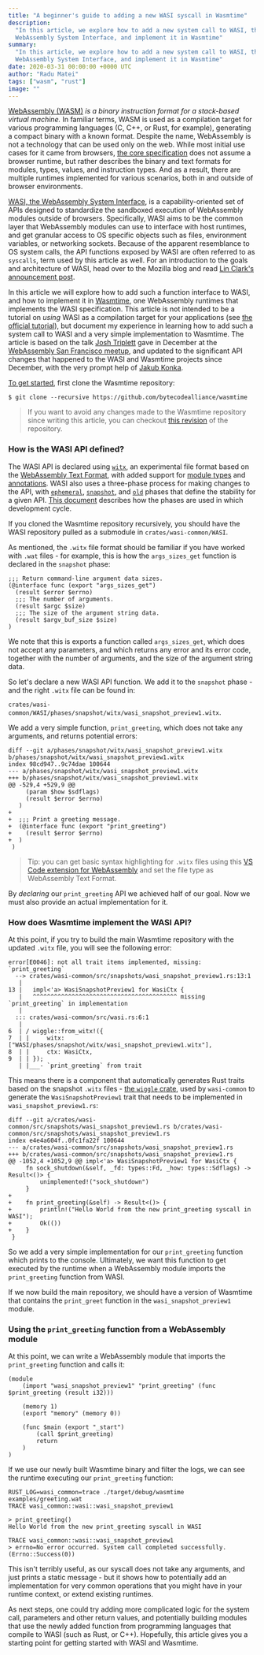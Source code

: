 ```yaml
---
title: "A beginner's guide to adding a new WASI syscall in Wasmtime"
description:
  "In this article, we explore how to add a new system call to WASI, the
  WebAssembly System Interface, and implement it in Wasmtime"
summary:
  "In this article, we explore how to add a new system call to WASI, the
  WebAssembly System Interface, and implement it in Wasmtime"
date: 2020-03-31 00:00:00 +0000 UTC
author: "Radu Matei"
tags: ["wasm", "rust"]
image: ""
---
```


[WebAssembly (WASM)][wasm] _is a binary instruction format for a stack-based
virtual machine._ In familiar terms, WASM is used as a compilation target for
various programming languages (C, C++, or Rust, for example), generating a
compact binary with a known format. Despite the name, WebAssembly is not a
technology that can be used only on the web. While most initial use cases for it
came from browsers, [the core specification][spec] does not assume a browser
runtime, but rather describes the binary and text formats for modules, types,
values, and instruction types. And as a result, there are multiple runtimes
implemented for various scenarios, both in and outside of browser environments.

[WASI, the WebAssembly System Interface][wasi-overview], is a
capability-oriented set of APIs designed to standardize the sandboxed execution
of WebAssembly modules outside of browsers. Specifically, WASI aims to be the
common layer that WebAssembly modules can use to interface with host runtimes,
and get granular access to OS specific objects such as files, environment
variables, or networking sockets. Because of the apparent resemblance to OS
system calls, the API functions exposed by WASI are often referred to as
`syscalls`, term used by this article as well. For an introduction to the goals
and architecture of WASI, head over to the Mozilla blog and read [Lin Clark's
announcement post][wasi-announcement].

In this article we will explore how to add such a function interface to WASI,
and how to implement it in [Wasmtime][wasmtime-site], one WebAssembly runtimes
that implements the WASI specification. This article is not intended to be a
tutorial on _using_ WASI as a compilation target for your applications (see [the
official tutorial][wasi-tutorial]), but document my experience in learning how
to add such a system call to WASI and a very simple implementation to Wasmtime.
The article is based on the talk [Josh Triplett][josh] gave in December at the
[WebAssembly San Francisco meetup][wasmsf], and updated to the significant API
changes that happened to the WASI and Wasmtime projects since December, with the
very prompt help of [Jakub Konka][jakub].

[To get started][contributing], first clone the Wasmtime repository:

```console
$ git clone --recursive https://github.com/bytecodealliance/wasmtime
```

> If you want to avoid any changes made to the Wasmtime repository since writing
> this article, you can checkout [this revision][repo-revision] of the
> repository.

### How is the WASI API defined?

The WASI API is declared using [`witx`][witx], an experimental file format based
on the [WebAssembly Text Format][wat], with added support for [module
types][module-types] and [annotations][annotations]. WASI also uses a
three-phase process for making changes to the API, with
[`ephemeral`][ephemeral], [`snapshot`][snapshot], and [`old`][old] phases that
define the stability for a given API. [This document][wasi-phases] describes how
the phases are used in which development cycle.

If you cloned the Wasmtime repository recursively, you should have the WASI
repository pulled as a submodule in `crates/wasi-common/WASI`.

As mentioned, the `.witx` file format should be familiar if you have worked with
`.wat` files - for example, this is how the `args_sizes_get` function is
declared in the `snapshot` phase:

```console
;;; Return command-line argument data sizes.
(@interface func (export "args_sizes_get")
  (result $error $errno)
  ;;; The number of arguments.
  (result $argc $size)
  ;;; The size of the argument string data.
  (result $argv_buf_size $size)
)
```

We note that this is exports a function called `args_sizes_get`, which does not
accept any parameters, and which returns any error and its error code, together
with the number of arguments, and the size of the argument string data.

So let's declare a new WASI API function. We add it to the `snapshot` phase -
and the right `.witx` file can be found in:

`crates/wasi-common/WASI/phases/snapshot/witx/wasi_snapshot_preview1.witx`.

We add a very simple function, `print_greeting`, which does not take any
arguments, and returns potential errors:

```
diff --git a/phases/snapshot/witx/wasi_snapshot_preview1.witx b/phases/snapshot/witx/wasi_snapshot_preview1.witx
index 98cd947..9c74dae 100644
--- a/phases/snapshot/witx/wasi_snapshot_preview1.witx
+++ b/phases/snapshot/witx/wasi_snapshot_preview1.witx
@@ -529,4 +529,9 @@
     (param $how $sdflags)
     (result $error $errno)
   )
+
+  ;;; Print a greeting message.
+  (@interface func (export "print_greeting")
+    (result $error $errno)
+  )
 )
```

> Tip: you can get basic syntax highlighting for `.witx` files using this [VS
> Code extension for WebAssembly][vscode-wasm] and set the file type as
> WebAssembly Text Format.

By _declaring_ our `print_greeting` API we achieved half of our goal. Now we
must also provide an actual implementation for it.

### How does Wasmtime implement the WASI API?

At this point, if you try to build the main Wasmtime repository with the updated
`.witx` file, you will see the following error:

```
error[E0046]: not all trait items implemented, missing: `print_greeting`
  --> crates/wasi-common/src/snapshots/wasi_snapshot_preview1.rs:13:1
   |
13 |   impl<'a> WasiSnapshotPreview1 for WasiCtx {
   |   ^^^^^^^^^^^^^^^^^^^^^^^^^^^^^^^^^^^^^^^^^ missing `print_greeting` in implementation
   |
  ::: crates/wasi-common/src/wasi.rs:6:1
   |
6  | / wiggle::from_witx!({
7  | |     witx: ["WASI/phases/snapshot/witx/wasi_snapshot_preview1.witx"],
8  | |     ctx: WasiCtx,
9  | | });
   | |___- `print_greeting` from trait
```

This means there is a component that automatically generates Rust traits based
on the snapshot `.witx` files - [the `wiggle` crate][wiggle], used by
`wasi-common` to generate the `WasiSnapshotPreview1` trait that needs to be
implemented in `wasi_snapshot_preview1.rs`:

```
diff --git a/crates/wasi-common/src/snapshots/wasi_snapshot_preview1.rs b/crates/wasi-common/src/snapshots/wasi_snapshot_preview1.rs
index e4e4a604f..0fc1fa22f 100644
--- a/crates/wasi-common/src/snapshots/wasi_snapshot_preview1.rs
+++ b/crates/wasi-common/src/snapshots/wasi_snapshot_preview1.rs
@@ -1052,4 +1052,9 @@ impl<'a> WasiSnapshotPreview1 for WasiCtx {
     fn sock_shutdown(&self, _fd: types::Fd, _how: types::Sdflags) -> Result<()> {
         unimplemented!("sock_shutdown")
     }
+
+    fn print_greeting(&self) -> Result<()> {
+        println!("Hello World from the new print_greeting syscall in WASI");
+        Ok(())
+    }
 }
```

So we add a very simple implementation for our `print_greeting` function which
prints to the console. Ultimately, we want this function to get executed by the
runtime when a WebAssembly module imports the `print_greeting` function from
WASI.

If we now build the main repository, we should have a version of Wasmtime that
contains the `print_greet` function in the `wasi_snapshot_preview1` module.

### Using the `print_greeting` function from a WebAssembly module

At this point, we can write a WebAssembly module that imports the
`print_greeting` function and calls it:

```
(module
    (import "wasi_snapshot_preview1" "print_greeting" (func $print_greeting (result i32)))

    (memory 1)
    (export "memory" (memory 0))

    (func $main (export "_start")
        (call $print_greeting)
        return
    )
)
```

If we use our newly built Wasmtime binary and filter the logs, we can see the
runtime executing our `print_greeting` function:

```console
RUST_LOG=wasi_common=trace ./target/debug/wasmtime examples/greeting.wat
TRACE wasi_common::wasi::wasi_snapshot_preview1

> print_greeting()
Hello World from the new print_greeting syscall in WASI

TRACE wasi_common::wasi::wasi_snapshot_preview1
> errno=No error occurred. System call completed successfully. (Errno::Success(0))
```

This isn't terribly useful, as our syscall does not take any arguments, and just
prints a static message - but it shows how to potentially add an implementation
for very common operations that you might have in your runtime context, or
extend existing runtimes.

As next steps, one could try adding more complicated logic for the system call,
parameters and other return values, and potentially building modules that use
the newly added function from programming languages that compile to WASI (such
as Rust, or C++). Hopefully, this article gives you a starting point for getting
started with WASI and Wasmtime.

[wasm]: https://webassembly.org
[mdn-concepts]: https://developer.mozilla.org/en-US/docs/WebAssembly/Concepts
[wasm-summit-videos]:
  https://www.youtube.com/watch?v=IBZFJzGnBoU&list=PL6ed-L7Ni0yQ1pCKkw1g3QeN2BQxXvCPK
[spec]: https://webassembly.github.io/spec/core/index.html
[wasm]: https://webassembly.org
[mdn-concepts]: https://developer.mozilla.org/en-US/docs/WebAssembly/Concepts
[wasm-summit-videos]:
  https://www.youtube.com/watch?v=IBZFJzGnBoU&list=PL6ed-L7Ni0yQ1pCKkw1g3QeN2BQxXvCPK
[spec]: https://webassembly.github.io/spec/core/index.html
[wasi-announcement]:
  https://hacks.mozilla.org/2019/03/standardizing-wasi-a-webassembly-system-interface/
[wasi-overview]:
  https://github.com/bytecodealliance/wasmtime/blob/master/docs/WASI-overview.md
[wasmtime-site]: https://wasmtime.dev/
[wasi-tutorial]:
  https://github.com/bytecodealliance/wasmtime/blob/master/docs/WASI-tutorial.md
[wasmsf]: https://www.meetup.com/wasmsf/events/265881345/
[josh]: https://twitter.com/josh_triplett
[jakub]: https://twitter.com/kubkon
[contributing]: https://bytecodealliance.github.io/wasmtime/contributing.html
[witx]: https://github.com/WebAssembly/WASI/blob/master/docs/witx.md
[wat]:
  https://webassembly.github.io/spec/core/bikeshed/index.html#text-format%E2%91%A0
[module-types]:
  https://github.com/WebAssembly/module-types/blob/master/proposals/module-types/Overview.md
[annotations]: https://github.com/WebAssembly/annotations/
[wasi-phases]: https://github.com/WebAssembly/WASI/tree/master/phases
[old]: https://github.com/WebAssembly/WASI/tree/master/phases/old
[snapshot]: https://github.com/WebAssembly/WASI/tree/master/phases/snapshot
[ephemeral]: https://github.com/WebAssembly/WASI/tree/master/phases/ephemeral
[vscode-wasm]:
  https://marketplace.visualstudio.com/items?itemName=dtsvet.vscode-wasm
[wiggle]: https://github.com/bytecodealliance/wasmtime/tree/master/crates/wiggle
[repo-revision]:
  https://github.com/bytecodealliance/wasmtime/tree/ac7cd4c46abdc9d4f3ef3230386afd52177e5f7c
